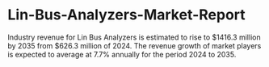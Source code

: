 # Lin-Bus-Analyzers-Market-Report
Industry revenue for Lin Bus Analyzers is estimated to rise to $1416.3 million by 2035 from $626.3 million of 2024. The revenue growth of market players is expected to average at 7.7% annually for the period 2024 to 2035.
